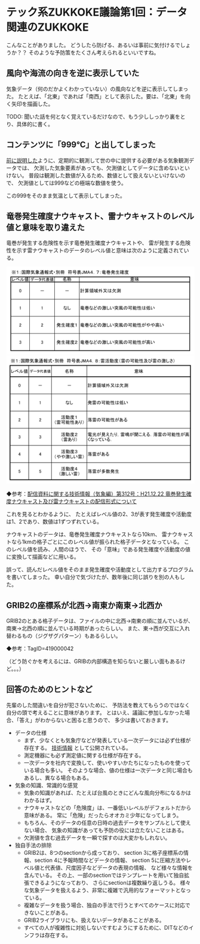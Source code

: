 # テック系ZUKKOKE議論第1回：データ関連のZUKKOKE

こんなことがありました。
どうしたら防げる、あるいは事前に気付けるでしょうか？？
そのような予防策をたくさん考えられるといいですね。


## 風向や海流の向きを逆に表示していた

気象データ（何のだかよくわかっていない）の風向などを逆に表示してしまった。
たとえば、「北東」であれば「南西」として表示した。要は、「北東」を向く矢印を描画した。


TODO:
聞いた話を何となく覚えているだけなので、もう少ししっかり裏をとり、具体的に書く。


## コンテンツに「999℃」と出してしまった

[前に説明した](t04-http-webapi-rest.md)ように、定期的に観測して世の中に提供する必要がある気象観測データでは、
欠測した気象要素があっても、欠測値としてデータに含めないといけない。
普段は観測した数値が入るため、数値として扱えないといけないので、
欠測値としては999などの極端な数値を使う。

この999をそのまま気温として表示してしまった。


## 竜巻発生確度ナウキャスト、雷ナウキャストのレベル値と意味を取り違えた

竜巻が発生する危険性を示す竜巻発生確度ナウキャストや、
雷が発生する危険性を示す雷ナウキャストのデータのレベル値と意味は次のように定義されている。

![](images/z01-torn-nowcast.png)
![](images/z01-thun-nowcast.png)

◆参考：[配信資料に関する技術情報（気象編）第312号：H21.12.22 竜巻発生確度ナウキャスト及び雷ナウキャストの配信形式について](http://www.data.jma.go.jp/add/suishin/jyouhou/pdf/312.pdf)

これを見るとわかるように、
たとえばレベル値の2、3が表す発生確度や活動度は1、2であり、数値は1ずつずれている。

ナウキャストのデータは、竜巻発生確度ナウキャストなら10km、
雷ナウキャストなら1kmの格子ごとにこのレベル値が振られた格子データとなっている。
このレベル値を読み、人間のほうで、
その「意味」である発生確度や活動度の値に変換して描画などに用いる。

誤って、読んだレベル値をそのまま発生確度や活動度として出力するプログラムを書いてしまった。
幸い自分で気づけたが、数年後に同じ誤りを別の人もした。


## GRIB2の座標系が北西→南東か南東→北西か

GRIB2のとある格子データは、ファイルの中に北西→南東の順に並んでいるが、
南東→北西の順に並んでいる時期があったらしい。
また、東→西が交互に入れ替わるもの（ジグザグパターン）もあるらしい。

◆参考：TagID=419000042

（どう防ぐかを考えるには、GRIBの内部構造を知らないと厳しい面もあるけど。。。）


## 回答のためのヒントなど

先輩のした間違いを自分が犯さないために、
予防法を教えてもらうのではなく自分の頭で考えることに意味があります。
とはいえ、議論に参加しなかった場合、「答え」がわからないと困ると思うので、
多少は書いておきます。

* データの仕様
  * まず、少なくとも気象庁などが発表している一次データには必ず仕様が存在する。
    [技術情報](http://www.data.jma.go.jp/add/suishin/cgi-bin/jyouhou/jyouhou.cgi)
    として公開されている。
  * 測定機器にも必ず測定値に関する仕様が存在する。
  * 一次データを社内で変換して、使いやすいかたちになったものを使っている場合も多い。
    そのような場合、値の仕様は一次データと同じ場合もあるし、異なる場合もある。
* 気象の知識、常識的な感覚
  * 気象の知識があれば、たとえば台風のときにどんな風向分布になるかはわかるはず。
  * ナウキャストなどの「危険度」は、一番低いレベルがデフォルトだから意味がある。
    常に「危険」だったらオオカミ少年になってしまう。
  * もちろん、そのデータの任意の日時の過去データをサンプルとして使えない場合、
    気象の知識があっても予防の役には立たないことはある。
  * 欠測値を含む過去データを一瞬で探すのは大変かもしれない。
* 独自手法の排除
  * GRIB2は、8つのsectionから成っており、
    section 3に格子座標系の情報、section 4に予報時間などデータの情報、
    section 5に圧縮方法やレベル値と代表値、尺度因子などデータの表現の情報、
    など様々な情報を含んでいる。
    その上、一部のsectionではテンプレートを用いて独自拡張できるようになっており、
    さらにsectionは複数繰り返しうる。
    様々な気象データを扱えるよう、非常に複雑で汎用的なフォーマットとなっている。
  * 複雑なデータを扱う場合、独自の手法で行うとすべてのケースに対応できないことがある。
  * GRIB2ライブラリにも、扱えないデータがあることがある。
  * すべての人が複雑性に対処しないですむようにするために、DITなどのインフラは存在する。
